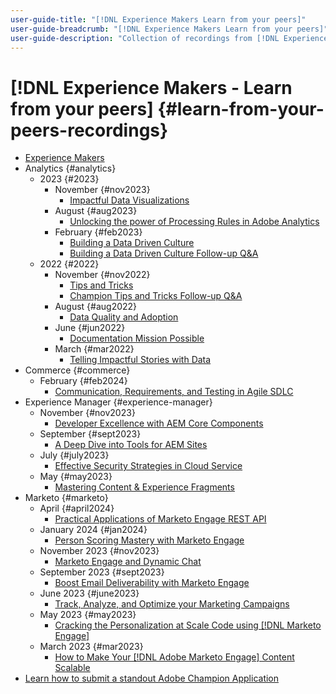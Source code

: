 ```yaml
---
user-guide-title: "[!DNL Experience Makers Learn from your peers]"
user-guide-breadcrumb: "[!DNL Experience Makers Learn from your peers]"
user-guide-description: "Collection of recordings from [!DNL Experience Makers Learn from your peers]"
---
```


# [!DNL Experience Makers - Learn from your peers] {#learn-from-your-peers-recordings}

+ [Experience Makers](overview.md)
+ Analytics {#analytics}
  + 2023 {#2023}
    + November {#nov2023}
      + [Impactful Data Visualizations](analytics/nov2023/impactful-data-visualizations.md)
    + August {#aug2023}
      + [Unlocking the power of Processing Rules in Adobe Analytics](analytics/aug2023/processing-rules.md)
    + February {#feb2023}
      + [Building a Data Driven Culture](analytics/feb2023/data-driven-culture.md)
      + [Building a Data Driven Culture Follow-up Q&A](analytics/feb2023/data-driven-culture-q-and-a.md)
  + 2022 {#2022}
    + November {#nov2022}
      + [Tips and Tricks](analytics/nov2022/tips-and-tricks.md)
      + [Champion Tips and Tricks Follow-up Q&A](analytics/nov2022/tips-and-tricks-q-and-a.md)
    + August {#aug2022}
      + [Data Quality and Adoption](analytics/aug2022/data-quality.md)
    + June {#jun2022}
      + [Documentation Mission Possible](analytics/june2022/mission-possible.md)
    + March {#mar2022}
      + [Telling Impactful Stories with Data](analytics/mar2022/stories-with-data.md)
+ Commerce {#commerce}
  + February {#feb2024}
    + [Communication, Requirements, and Testing in Agile SDLC](commerce/2024/agile-sdlc.md)
+ Experience Manager {#experience-manager}
  + November {#nov2023}
    + [Developer Excellence with AEM Core Components](experience-manager/nov2023/core-components.md)
  + September {#sept2023}
    + [A Deep Dive into Tools for AEM Sites](experience-manager/sept2023/aem-sites-tools.md)
  + July {#july2023}
    + [Effective Security Strategies in Cloud Service](experience-manager/july2023/effective-security-strategies-in-cloud-service.md) 
  + May {#may2023} 
    + [Mastering Content & Experience Fragments](experience-manager/may2023/mastering-content-and-experience-fragments.md)
+ Marketo {#marketo}
  + April {#april2024}
    + [Practical Applications of Marketo Engage REST API](marketo/april2024/practical-applications-of-marketo-engage-rest-api.md)
  + January 2024 {#jan2024}
    + [Person Scoring Mastery with Marketo Engage](marketo/jan2024/person-scoring-mastery.md)
  + November 2023 {#nov2023}
    + [Marketo Engage and Dynamic Chat](marketo/nov2023/dynamic-chat.md)
  + September 2023 {#sept2023}
    + [Boost Email Deliverability with Marketo Engage](marketo/sept2023/email-deliverability.md)
  + June 2023 {#june2023}
    + [Track, Analyze, and Optimize your Marketing Campaigns](marketo/june2023/marketing-campaigns.md)
  + May 2023 {#may2023}
    + [Cracking the Personalization at Scale Code using [!DNL Marketo Engage]](marketo/may2023/personalization-at-scale.md)
  + March 2023 {#mar2023}
    + [How to Make Your [!DNL Adobe Marketo Engage] Content Scalable](marketo/mar2023/templates-tokens-teamwork.md)
+ [Learn how to submit a standout Adobe Champion Application](./adobe-champion-application.md)
